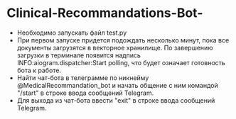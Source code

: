 # Clinical-Recommandations-Bot-

- Необходимо запускать файл test.py 
- При первом запуске придется подождать несколько минут, пока все документы загрузятся в векторное хранилище. По завершению загрузки в терминале появится надпись INFO:aiogram.dispatcher:Start polling, что будет означает готовность бота к работе. 
- Найти чат-бота в телеграмме по никнейму @MedicalRecommandation_bot и начать общение с ним командой "/start" в строке ввода сообщений Telegram.
- Для выхода из чат-бота ввести "exit" в строке ввода сообщений Telegram.
